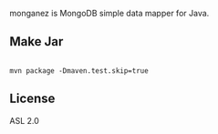 monganez is MongoDB simple data mapper for Java.

## Make Jar

<pre><code>
mvn package -Dmaven.test.skip=true
</code></pre>

## License

ASL 2.0
